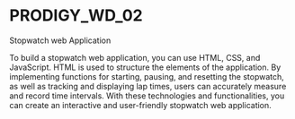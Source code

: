 # PRODIGY_WD_02

Stopwatch web Application

To build a stopwatch web application, you can use HTML, CSS, and JavaScript. 
HTML is used to structure the elements of the application. 
By implementing functions for starting, pausing, and resetting the stopwatch, 
as well as tracking and displaying lap times, users can accurately measure and record time intervals. 
With these technologies and functionalities, you can create an interactive and user-friendly stopwatch web application.
